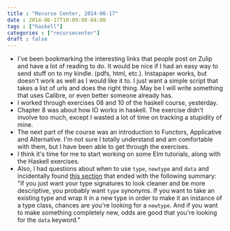 ```yaml
---
title : "Recurse Center, 2014-06-17"
date : 2014-06-17T10:09:08-04:00
tags : ["haskell"]
categories : ["recursecenter"]
draft : false
---
```


-   I've been bookmarking the interesting links that people post on
    Zulip and have a lot of reading to do.   It would be nice if I had
    an easy way to send stuff on to my kindle. (pdfs, html, etc.).
    Instapaper works, but doesn't work as well as I would like it to.  I
    just want a simple script that takes a list of urls and does the
    right thing.  May be I will write something that uses Calibre, or
    even better someone already has.
-   I worked through exercises 08 and 10 of the haskell course,
    yesterday.
-   Chapter 8 was about how IO works in haskell.  The exercise didn't
    involve too much, except I wasted a lot of time on tracking a
    stupidity of mine.
-   The next part of the course was an introduction to Functors,
    Applicative and Alternative.  I'm not sure I totally understand and
    am comfortable with them, but I have been able to get through the
    exercises.
-   I think it's time for me to start working on some Elm tutorials,
    along with the Haskell exercises.
-   Also, I had questions about when to use `type`, `newtype` and `data`
    and incidentally found [this section](http://learnyouahaskell.com/functors-applicative-functors-and-monoids#the-newtype-keyword) that ended with the following
    summary: "If you just want your type signatures to look cleaner and
    be more descriptive, you probably want `type` synonyms. If you want
    to take an existing type and wrap it in a new type in order to make
    it an instance of a type class, chances are you're looking for a
    `newtype`.  And if you want to make something completely new, odds
    are good that you're looking for the `data` keyword."
